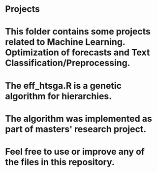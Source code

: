 # Projects
# This folder contains some projects related to Machine Learning. Optimization of forecasts and Text Classification/Preprocessing.
# The eff_htsga.R is a genetic algorithm for hierarchies.
# The algorithm was implemented as part of masters' research project.
# Feel free to use or improve any of the files in this repository.
